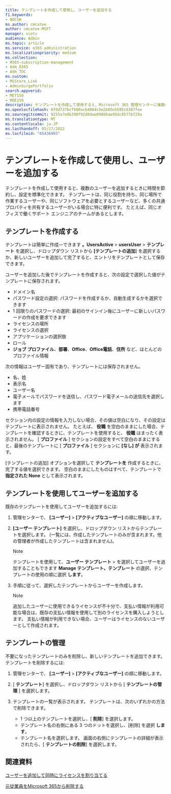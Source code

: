 ```yaml
---
title: テンプレートを作成して使用し、ユーザーを追加する
f1.keywords:
- NOCSH
ms.author: cmcatee
author: cmcatee-MSFT
manager: scotv
audience: Admin
ms.topic: article
ms.service: o365-administration
ms.localizationpriority: medium
ms.collection:
- M365-subscription-management
- Adm_O365
- Adm_TOC
ms.custom:
- MSStore_Link
- AdminSurgePortfolio
search.appverid:
- MET150
- MOE150
description: テンプレートを作成して使用すると、Microsoft 365 管理センターに複数のユーザーを追加するときに、時間を節約し、設定を標準化できます。
ms.openlocfilehash: 0f0d737bcf600acb4084c5e2b85e5595c6387fee
ms.sourcegitcommit: 9255a7e8b398f92d8dae09886ae95dc8577bf29a
ms.translationtype: MT
ms.contentlocale: ja-JP
ms.lasthandoff: 05/17/2022
ms.locfileid: "65436993"
---
```

# <a name="create-and-use-a-template-to-add-users"></a>テンプレートを作成して使用し、ユーザーを追加する

テンプレートを作成して使用すると、複数のユーザーを追加するときに時間を節約し、設定を標準化できます。 テンプレートは、同じ役割を持ち、同じ場所で作業するユーザーや、同じソフトウェアを必要とするユーザーなど、多くの共通プロパティを共有するユーザーがいる場合に特に便利です。 たとえば、同じオフィスで働くサポート エンジニアのチームがあるとします。  

## <a name="create-a-template"></a>テンプレートを作成する

テンプレートは簡単に作成&mdash;できます **。UsersActive** >  **usersUser** >  **テンプレート** を選択し、ドロップダウン リストから **[テンプレートの追加**] を選択するか、新しいユーザーを追加して完了すると、エントリをテンプレートとして保存できます。

ユーザーを追加した後でテンプレートを作成すると、次の設定で選択した値がテンプレートに保存されます。

- ドメイン名
- パスワード設定の選択: パスワードを作成するか、自動生成するかを選択できます
- 1 回限りのパスワードの選択: 最初のサインイン後にユーザーに新しいパスワードの作成を要求できます
- ライセンスの場所
- ライセンスの選択
- アプリケーションの選択肢
- ロール
- **ジョブ プロファイル**、**部署**、**Office**、**Office電話**、**住所** など、ほとんどのプロファイル情報 

次の情報はユーザー固有であり、テンプレートには保存されません。

- 名、姓
- 表示名
- ユーザー名
- 電子メールでパスワードを送信し、パスワード電子メールの送信先を選択します
- 携帯電話番号

セクション内の設定の情報を入力しない場合、その値は空白になり、その設定はテンプレートに表示されません。 たとえば、 **役職** を空白のままにした場合、テンプレートを確認するときに、テンプレートを使用すると、 **役職** はまったく表示されません。 [ **プロファイル** ] セクションの設定をすべて空白のままにすると、最後のテンプレートに [ **プロファイル** ] セクションに **[なし] が** 表示されます。

[テンプレートの追加] オプションを選択して **テンプレートを** 作成するときに、完了する値を選択できます。 空白のままにしたものはすべて、テンプレートで **指定された None** として表示されます。

## <a name="use-a-template-to-add-a-user"></a>テンプレートを使用してユーザーを追加する

既存のテンプレートを使用してユーザーを追加するには:

1. 管理センターで、 **[ユーザー]** > **[アクティブなユーザー]** の順に移動します。

2. **[ユーザー テンプレート]** を選択し、ドロップダウン リストからテンプレートを選択します。 (一覧には、作成したテンプレートのみが含まれます。他の管理者が作成したテンプレートは含まれません)。

   > [!NOTE]
   > テンプレートを使用して、**ユーザー テンプレート** > を選択してユーザーを追加することもできます **Manage テンプレート、テンプレート** の選択、テンプレートの使用の順に選択 **します**。

3. 手順に従って、選択したテンプレートからユーザーを作成します。

   > [!NOTE]
   > 追加したユーザーに使用できるライセンスが不十分で、支払い情報が利用可能な場合は、既存の支払い情報を使用して別のライセンスを購入しようとします。 支払い情報が利用できない場合、ユーザーはライセンスのないユーザーとして作成されます。

## <a name="manage-templates"></a>テンプレートの管理

不要になったテンプレートのみを削除し、新しいテンプレートを追加できます。 テンプレートを削除するには:

1. 管理センターで、 **[ユーザー]** > **[アクティブなユーザー]** の順に移動します。

2. [ **テンプレート**] を選択し、ドロップダウン リストから [ **テンプレートの管理** ] を選択します。

3. テンプレートの一覧が表示されます。 テンプレートは、次のいずれかの方法で削除できます。
    - 1 つ以上のテンプレートを選択し、[ **削除**] を選択します。 
    - テンプレート名の右側にある 3 つのドットを選択し、[削除] を選択 **します**。
    - テンプレート名を選択します。 画面の右側にテンプレートの詳細が表示されたら、[ **テンプレートの削除**] を選択します。

## <a name="related-articles"></a>関連資料

[ユーザーを追加して同時にライセンスを割り当てる](add-users.md)

[元従業員をMicrosoft 365から削除する](remove-former-employee.md)
  
